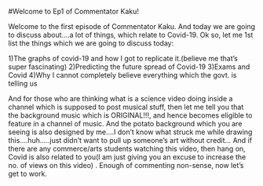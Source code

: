 #Welcome to Ep1 of Commentator Kaku!

Welcome to the first episode of Commentator Kaku. And today we are going to discuss about….a lot of things, which relate to Covid-19. 
Ok so, let me 1st list the things which we are going to discuss today:

1)The graphs of covid-19 and how I got to replicate it.(believe me that’s super fascinating)
2)Predicting the future spread of Covid-19
3)Exams and Covid
4)Why I cannot completely believe everything which the govt. is telling us

And for those who are thinking what is a science video doing inside a channel which is supposed to post musical stuff, then let me tell you that the background music which is ORIGINAL!!!, and hence becomes eligible to feature in a channel of music. And the potato background which you are seeing is also designed by me….I don’t know what struck me while drawing this….huh…..just didn’t want to pull up someone’s art without credit… And if there are any commerce/arts students watching this video, then hang on, Covid is also related to you(I am just giving you an excuse to increase the no. of views on this video) . Enough of commenting non-sense, now let’s get to work.

